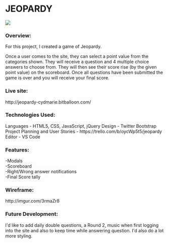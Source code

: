 <h1>JEOPARDY</h1>

<img src="https://i.imgur.com/cHS7oh0m.png">

<h3>Overview:</h3>

For this project, I created a game of Jeopardy.

Once a user comes to the site, they can select a point value from the categories shown. They will receive a question and 4 multiple choice answers to choose from. They will then see their score rise (by the given point value) on the scoreboard. Once all questions have been submitted the game is over and you will receive your final score.  

<h3>Live site:</h3>http://jeopardy-cydmarie.bitballoon.com/

<h3>Technologies Used:</h3>
Languages - HTML5, CSS, JavaScript, jQuery
Design - Twitter Bootstrap
Project Planning and User Stories - https://trello.com/b/oycWp5t5/jeopardy
Editor - VS Code

<h3>Features:</h3>
-Modals<br>
-Scoreboard <br>
-Right/Wrong answer notifications <br>
-Final Score tally

<h3>Wireframe:</h3>http://imgur.com/3rmaZr8

<h3>Future Development:</h3>
I'd like to add daily double questions, a Round 2, music when first logging into the site and also to keep time while answering question.  I'd also do a lot more styling.
